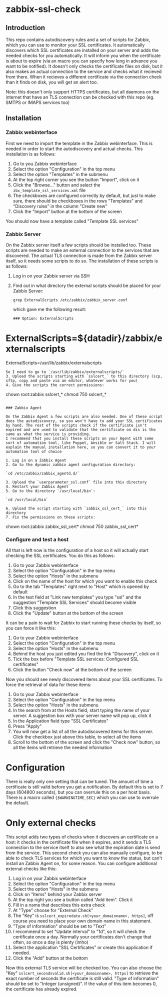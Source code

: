 # zabbix-ssl-check

## Introduction

This repo contains autodiscovery rules and a set of scripts for Zabbix, which you can use to monitor your SSL certificates.
It automatically discovers which SSL certificates are installed on your server and adds the needed checks for you automatically.
It will inform you when the certificate is about to expire (via an macro you can specify how long in advance you want to be notified).
It doesn't only checks the certificate files on disk, but it also makes an actual connection to the service and checks what it recieved from there.
When it recieves a different certificate via the connection check than it finds on disk, you will get an alert too.

Note: this doesn't only support HTTPS certificates, but all daemons on the internet that have an TLS connection can be checked with this repo (eg. SMTPS or IMAPS services too)

## Installation

### Zabbix webinterface

First we need to import the template in the Zabbix webinterface. This is needed in order to start the autodiscovery and actual checks. This installation is as follows:

1. Go to you Zabbix webinterface
2. Select the option "Configuration" in the top menu
3. Select the option "Templates" in the submenu
4. At the top right corner you see the button "Import", click on it
5. Click the "Browse..." button and select the `zbx_template_ssl_services.xml` file
6. The checkboxes are configured correctly by default, but just to make sure, there should be checkboxes in the rows "Templates" and "Discovery rules" in the column "Create new"
7. Click the "Import" button at the bottom of the screen

You should now have a template called "Template SSL services"

### Zabbix Server

On the Zabbix server itself a few scripts should be installed too. These scripts are needed to make an external connection to the services that are discovered. The actual TLS connection is made from the Zabbix server itself, so it needs some scripts to do so.
The installation of these scripts is as follows:

1. Log in on your Zabbix server via SSH
2. Find out in what directory the external scripts should be placed for your Zabbix Server:

   `grep ExternalScripts /etc/zabbix/zabbix_server.conf`

   which gave me the following result:

   ```  
   ### Option: ExternalScripts
# ExternalScripts=${datadir}/zabbix/externalscripts
ExternalScripts=/usr/lib/zabbix/externalscripts  
```
So I need to go to `/usr/lib/zabbix/externalscripts/`
3. Upload the scripts starting with `sslcert_` to this directory (scp, sftp, copy and paste via an editor, whatever works for you)
4. Give the scripts the correct permissions:

   ```  
   chown root:zabbix sslcert_*
   chmod 750 sslcert_*
   ```

### Zabbix Agent

On the Zabbix Agent a few scripts are also needed. One of these script does the autodiscovery, so you won't have to add your SSL certificates by hand. The rest of the scripts check if the certificate isn't expired and are used to validate that the certificate on dis is the same as what the service is providing.  
I recommend that you install these scripts on your Agent with some sort of automation tool, like Puppet, Ansible or Salt Stack. I will explain the manual installation here, so you can convert it to your automation tool of choice

1. Log in on a Zabbix Agent
2. Go to the dynamic zabbix agent configuration directory:

   `cd /etc/zabbix/zabbix_agentd.d/`
   
3. Upload the `userparameter_ssl.conf` file into this directory
4. Restart your Zabbix Agent
5. Go to the directory `/usr/local/bin`:

   `cd /usr/local/bin`
   
6. Upload the script starting with `zabbix_ssl_cert_` into this directory
7. Fix the permissions on these scripts:

   ```
   chown root:zabbix zabbix_ssl_cert*
   chmod 750 zabbix_ssl_cert*

### Configure and test a host

All that is left now is the configuration of a host so it will actually start checking the SSL certificates. You do this as follows:

1. Go to your Zabbix webinterface
2. Select the option "Configuration" in the top menu
3. Select the option "Hosts" in the submenu
4. Click on the name of the host for which you want to enable this check
5. Go to the tab "Templates" right next to "Host" which is opened by default
6. In the text field at "Link new templates" you type "ssl" and the suggestion "Template SSL Services" should become visible
7. Click this suggestion
8. Click the "Update" button at the bottom of the screen

It can be a pain to wait for Zabbix to start running these checks by itself, so you can force it like this:

1. Go to your Zabbix webinterface
2. Select the option "Configuration" in the top menu
3. Select the option "Hosts" in the submenu
4. Behind the host you just edited you find the link "Discovery", click on it
5. Tick the box before "Template SSL services: Configured SSL certificates"
6. Click the button "Check now" at the bottom of the screen

Now you should see newly discovered items about your SSL certificates. To force the retrieval of data for these items:

1. Go to your Zabbix webinterface
2. Select the option "Configuration" in the top menu
3. Select the option "Hosts" in the submenu
4. In the search from at the Hosts field, start typing the name of your server. A suggestion box with your server name will pop up, click it
5. In the Application field type "SSL Certificates"
6. Press "Apply"
7. You will now get a list of all the autodiscovered items for this server. Click the checkbox just above this table, to select all the items
8. Scroll to the bottom of the screen and click the "Check now" button, so all the items will retrieve the needed information

# Configuration

There is really only one setting that can be tuned. The amount of time a certificate is still valid before you get a notification. By default this is set to 7 days (604800 seconds), but you can overrule this on a per host basis.
There is a macro called `{$WARNINGTIME_SEC}` which you can use to overrule the default.

# Only external checks

This script adds two types of checks when it discovers an certificate on a host: it checks in the certificate file when it expires, and it sends a TLS connection to the service itself to also see what the expiration date is send from the service.
This second check you can also manually configure, to be able to check TLS services for which you want to know the status, but can't install an Zabbix Agent on, for some reason. You can configure additional external checks like this:

1. Log in on your Zabbix webinterface
2. Select the option "Configuration" in the top menu
3. Select the option "Hosts" in the submenu
4. Click on "Items" behind your Zabbix server
5. At the top right you see a button called "Add item". Click it
6. Fill in a name that describes this extra check
7. At "Type" choose for "External Check"
8. The "Key" is `sslcert_expiredate.sh[<your_domainname>, https]`, off course you need to place your own domain name in this statement.
9. "Type of information" should be set to "Text"
10. I recommend to set "Update interval" to "1d", so it will check the certificate once a day. Normally your certificates don't change that often, so once a day is plenty (imho)
11. Select the application "SSL Certificates" or create this application if needed.
12. Click the "Add" button at the bottom

Now this external TLS service will be checked too.
You can also choose the "Key" `sslcert_secondsvalid.sh[<your_domainname>, https]` to retrieve the exact number of seconds the certificate is still valid. "Type of information" should be set to "Integer (unsigned)". If the value of this item becomes 0, the certificate has already expired.